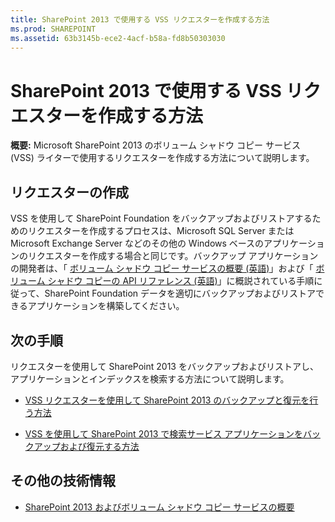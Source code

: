 ```yaml
---
title: SharePoint 2013 で使用する VSS リクエスターを作成する方法
ms.prod: SHAREPOINT
ms.assetid: 63b3145b-ece2-4acf-b58a-fd8b50303030
---
```



# SharePoint 2013 で使用する VSS リクエスターを作成する方法
 **概要:** Microsoft SharePoint 2013 のボリューム シャドウ コピー サービス (VSS) ライターで使用するリクエスターを作成する方法について説明します。
## リクエスターの作成

VSS を使用して SharePoint Foundation をバックアップおよびリストアするためのリクエスターを作成するプロセスは、Microsoft SQL Server または Microsoft Exchange Server などのその他の Windows ベースのアプリケーションのリクエスターを作成する場合と同じです。バックアップ アプリケーションの開発者は、「 [ボリューム シャドウ コピー サービスの概要 (英語)](http://msdn.microsoft.com/ja-jp/library/aa384649%28VS.85%29.aspx)」および「 [ボリューム シャドウ コピーの API リファレンス (英語)](http://msdn.microsoft.com/ja-jp/library/aa384648%28VS.85%29.aspx)」に概説されている手順に従って、SharePoint Foundation データを適切にバックアップおよびリストアできるアプリケーションを構築してください。 
  
    
    

## 次の手順
<a name="Next"> </a>

リクエスターを使用して SharePoint 2013 をバックアップおよびリストアし、アプリケーションとインデックスを検索する方法について説明します。
  
    
    

-  [VSS リクエスターを使用して SharePoint 2013 のバックアップと復元を行う方法](how-to-back-up-and-restore-sharepoint-2013-using-a-vss-requestor.md)
    
  
-  [VSS を使用して SharePoint 2013 で検索サービス アプリケーションをバックアップおよび復元する方法](how-to-back-up-and-restore-a-search-service-application-in-sharepoint-2013-using.md)
    
  

## その他の技術情報
<a name="bk_addresources"> </a>


-  [SharePoint 2013 およびボリューム シャドウ コピー サービスの概要](overview-of-sharepoint-2013-and-the-volume-shadow-copy-service.md)
    
  

